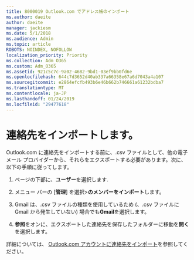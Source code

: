 ```yaml
---
title: 8000019 Outlook.com でアドレス帳のインポート
ms.author: daeite
author: daeite
manager: jackiesm
ms.date: 5/1/2018
ms.audience: Admin
ms.topic: article
ROBOTS: NOINDEX, NOFOLLOW
localization_priority: Priority
ms.collection: Adm_O365
ms.custom: Adm_O365
ms.assetid: 921c5c7c-9a02-4682-9bd1-03ef9bb0fd6e
ms.openlocfilehash: 644c7d3652d40ab337a66358e67a6d7043a4a107
ms.sourcegitcommit: e2864efcfb493b6e46b662b746661a61232bdba7
ms.translationtype: MT
ms.contentlocale: ja-JP
ms.lasthandoff: 01/24/2019
ms.locfileid: "29477618"
---
```

# <a name="import-contacts"></a>連絡先をインポートします。

Outlook.com に連絡先をインポートする前に、.csv ファイルとして、他の電子メール プロバイダーから、それらをエクスポートする必要があります。次に、以下の手順に従ってします。
  
1. ページの下部に、**ユーザー**を選択します. 
    
2. メニュー バーの [**管理**] を選択\>**のメンバーをインポート**します。 
    
3. Gmail は、.csv ファイルの種類を使用しているため (、.csv ファイルに Gmail から発生していない) 場合でも**Gmail**を選択します。 
    
4. **参照**をオンに、エクスポートした連絡先を保存したフォルダーに移動を**開く**を選択します。 
    
詳細については、 [Outlook.com アカウントに連絡先をインポート](https://go.microsoft.com/fwlink/p/?linkid=873136)を参照してください。
  

